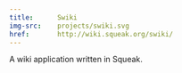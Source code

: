 ```yaml
---
title:      Swiki
img-src:    projects/swiki.svg
href:       http://wiki.squeak.org/swiki/
---
```

A wiki application written in Squeak.